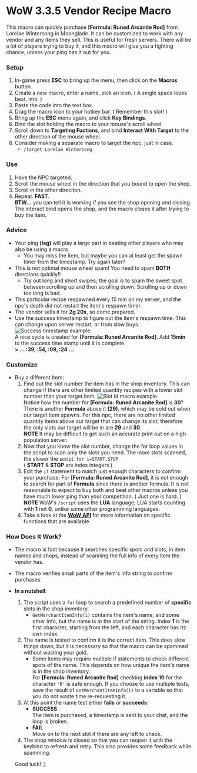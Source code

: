 # WoW 3.3.5 Vendor Recipe Macro

This macro can quickly purchase **[Formula: Runed Arcanite Rod]** from Lorelae Wintersong in Moonglade. It can be customized to work with any vendor and any items they sell.
This is useful for fresh servers. There will be a lot of players trying to buy it, and this macro will give you a fighting chance; unless your ping has it out for you.

### Setup
1. In-game press **ESC** to bring up the menu, then click on the **Macros** button.
2. Create a new macro, enter a name, pick an icon. ( A single space looks best, imo. )
3. Paste the code into the text box.
4. Drag the macro icon to your hotkey bar. ( Remember this slot! )
5. Bring up the **ESC** menu again, and click **Key Bindings**.
6. Bind the slot holding the macro to your mouse's scroll wheel.
7. Scroll down to **Targeting Fuctions**, and bind **Interact With Target** to the other direction of the mouse wheel.
8. Consider making a separate macro to target the npc, just in case.
   * `/target Lorelae Wintersong`

### Use
1. Have the NPC targeted.
2. Scroll the mouse wheel in the direction that you bound to open the shop.
3. Scroll in the other direciton.
4. Repeat. **FAST**.  
**BTW...** you can tell it is working if you see the shop opening and closing. The interact bind opens the shop, and the macro closes it after trying to buy the item.

### Advice
* Your ping **(lag)** will play a large part in beating other players who may also be using a macro.
  - You may miss the item, but maybe you can at least get the spawn timer from the timestamp. Try again later?
* This is not optimal mouse wheel spam! You need to spam **BOTH** directions quickly!!
  * Try out long and short swipes; the goal is to spam the sweet spot between scrolling up and then scrolling down. Scrolling up or down too long is bad.
* This particular recipe respawned every 15 min on my server, and the npc's death did not restart the item's respawn timer.
* The vendor sells it for **2g 20s**, so come prepared.
* Use the success timestamp to figure out the item's respawn time. This can change upon server restart, or from slow buys.
  ![Success timestamp example.](https://steamuserimages-a.akamaihd.net/ugc/1018319920533025653/16A2C20BB16E7D8CF3DB9FFB13D64200153128AF/)  
  A nice cycle is created for **[Formula: Runed Arcanite Rod]**. Add **15min** to the success time stamp until it is complete.  
  **> ... :39, :54, :09, :24 ...** 

### Customize
* Buy a different Item:
  1. Find out the slot number the item has in the shop inventory. This can change if there are other limited quantity recipes with a lower slot number than your target item.
     ![Slot id macro example.](https://i.imgur.com/t88Yc4q.png)  
     Notice how the number for **[Formula: Runed Arcanite Rod]** is **30**? There is another **Formula** above it **(29)**, which may be sold out when our target item spawns.
     For this npc, there are no other limited quantity items above our target that can change its slot; therefore the only slots our target will be in are **29** and **30**.  
     **NOTE** It may be difficult to get such an accurate print out on a high population server.
  2. Now that you know the slot number, change the for loop values in the script to scan only the slots you need. The more slots scanned, the slower the script. `for i=START,STOP`  
     ( **START** & **STOP** are index integers )
  3. Edit the `if` statement to match just enough characters to confirm your purchase. For **[Formula: Runed Arcanite Rod]**, it is not enough to search for part of **Formula** since there is another formula. It is not reasonable to expect to buy both and beat other macros unless you have much lower ping than your competition. ( Just one is hard. )  
     **NOTE** WoW's `/script` uses the **LUA** language; LUA starts counting with **1** not **0**, unlike some other programming languages.
  4. Take a look at the [**WoW API**](https://wowwiki.fandom.com/wiki/World_of_Warcraft_API) for more information on specific functions that are available.

### How Does It Work?
* The macro is fast because it searches specific spots and slots, in item names and shops, instead of scanning the full info of every item the vendor has.
* The macro verifies small parts of the item's info string to confirm purchases.
* **In a nutshell**:
  1. The script uses a `for` loop to search a predefined number of **specific** slots in the shop inventory.
     - `GetMerchantItemInfo(i)` contains the item's name, and some other info, but the name is at the start of the string. Index **1** is the first character, starting from the left, and each character has its own index.
  2. The name is tested to confirm it is the correct item. This does slow things down, but it is necessary so that the macro can be spammed without wasting your gold.
     - Some items may require multiple if statements to check different spots of the name. This depends on how unique the item's name is in the shop inventory.  
       For **[Formula: Runed Arcanite Rod]** checking **index 10** for the character `'R'` is safe enough. If you choose to use multiple tests, save the result of `GetMerchantItemInfo(i)` to a variable so that you do not waste time re-requesting it.
  3. At this point the name test either **fails** or **succeeds**:
     - **SUCCESS**  
       The item is purchased, a timestamp is sent to your chat, and the loop is broken.
     - **FAIL**  
       Move on to the next slot if there are any left to check.
  4. The shop window is closed so that you can reopen it with the keybind to refresh and retry. This also provides some feedback while spamming.
  
  Good luck! ;)